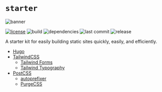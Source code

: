 # `starter`


![banner](https://brrad.com/dance.jpg)

[![license](https://img.shields.io/github/license/bradp/starter.svg?style=flat-square)](LICENSE) ![build](https://img.shields.io/github/workflow/status/bradp/starter/build/main?style=flat-square) ![dependencies](https://img.shields.io/david/bradp/starter?style=flat-square) ![last commit](https://img.shields.io/github/last-commit/bradp/starter?style=flat-square) ![release](https://img.shields.io/github/v/release/bradp/starter?style=flat-square)

A starter kit for easily building static sites quickly, easily, and efficiently.

 - [Hugo](https://gohugo.io)
 - [TailwindCSS](https://tailwind.css)
   - [Tailwind Forms](https://github.com/tailwindlabs/tailwindcss-forms)
   - [Tailwind Typography](https://github.com/tailwindlabs/tailwindcss-typography)
 - [PostCSS](https://github.com/postcss/postcss)
   - [autoprefixer](https://github.com/postcss/autoprefixer)
   - [PurgeCSS](https://github.com/FullHuman/purgecss)
